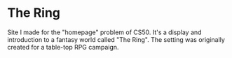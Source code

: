 # The Ring
Site I made for the "homepage" problem of CS50. It's a display and introduction to a fantasy world called "The Ring". The setting was originally created for a table-top RPG campaign.
